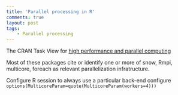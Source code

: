 ```yaml
---
title: 'Parallel processing in R'
comments: true
layout: post
tags:
    - Parallel processing
---
```


The CRAN Task View for [high performance and parallel computing](https://cran.r-project.org/web/views/HighPerformanceComputing.html)

Most of these packages cite or identify one or more of snow, Rmpi, multicore, foreach as relevant parallelization infratructure. 

Configure R session to always use a particular back-end configure `options(MulticoreParam=quote(MulticoreParam(workers=4)))`

